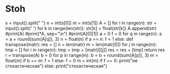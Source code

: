 # Stoh
s = input().split(" ")
n = int(s[0])
m = int(s[1])
A = []
for i in range(n):
    str = input().split(' ')
    for k in range(len(str)):
        str[k] = float(str[k])
    A.append(str)
#print(A)
#print(*A, sep="\n")
#print(A[0][1])
a = 0
f = 0
for q in range(n):
    a = a + round(sum(A[q]), 3)
    n = float(n)
    if a == n:
        f = 1
    else:
        def transpose(matr):
            res = []
            n = len(matr)
            m = len(matr[0])
            for j in range(m):
                tmp = []
                for i in range(n):
                    tmp = tmp + [matr[i][j]]
                res = res + [tmp]
            return res
        r = transpose(A)
        b = 0
        for p in range(m):
            b = b + round(sum(A[p]), 3)
            m = float(m)
            if b == m:
                f = 1
            else:
                f = 0
            m = int(m)
if f == 0:
    print("не стохастическая")
else:
    print("стохастическая")



